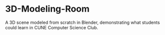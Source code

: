 # 3D-Modeling-Room
A 3D scene modeled from scratch in Blender, demonstrating what students could learn in CUNE Computer Science Club.
